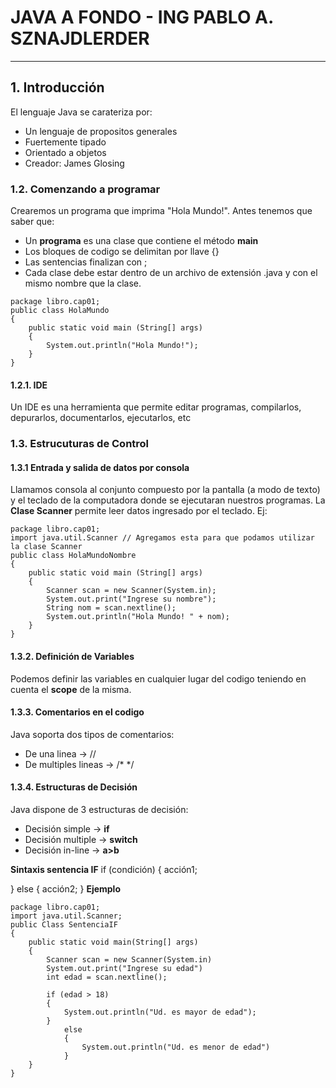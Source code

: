 # JAVA A FONDO - ING PABLO A. SZNAJDLERDER
---
## 1. Introducción
El lenguaje Java se carateriza por:
- Un lenguaje de propositos generales 
- Fuertemente tipado
- Orientado a objetos
- Creador: James Glosing

### 1.2. Comenzando a programar 
Crearemos un programa que imprima "Hola Mundo!". Antes tenemos que saber que:
- Un **programa** es una clase que contiene el método **main**
- Los bloques de codigo se delimitan por llave {}
- Las sentencias finalizan con ;
- Cada clase debe estar dentro de un archivo de extensión .java y con el mismo nombre que la clase.
~~~
package libro.cap01;
public class HolaMundo
{
    public static void main (String[] args)
    {
        System.out.println("Hola Mundo!");
    }
}
~~~
#### 1.2.1. IDE
Un IDE es una herramienta que permite editar programas, compilarlos, depurarlos, documentarlos, ejecutarlos, etc
### 1.3. Estrucuturas de Control
#### 1.3.1 Entrada y salida de datos por consola 
Llamamos consola al conjunto compuesto por la pantalla (a modo de texto) y el teclado de la computadora donde se ejecutaran nuestros programas.
La **Clase Scanner** permite leer datos ingresado por el teclado. Ej:
~~~
package libro.cap01;
import java.util.Scanner // Agregamos esta para que podamos utilizar la clase Scanner
public class HolaMundoNombre
{
    public static void main (String[] args)
    {
        Scanner scan = new Scanner(System.in);
        System.out.print("Ingrese su nombre");
        String nom = scan.nextline();
        System.out.println("Hola Mundo! " + nom);
    }
}
~~~
#### 1.3.2. Definición de Variables
Podemos definir las variables en cualquier lugar del codigo teniendo en cuenta el **scope** de la misma.
#### 1.3.3. Comentarios en el codigo
Java soporta dos tipos de comentarios:
- De una linea -> //
- De multiples lineas -> /* */
#### 1.3.4. Estructuras de Decisión
Java dispone de 3 estructuras de decisión:
- Decisión simple -> **if**
- Decisión multiple -> **switch**
- Decisión in-line -> **a>b**

**Sintaxis sentencia IF**
if (condición)
{
    acción1;

}
    else
    {
        acción2;
    }
**Ejemplo**
~~~
package libro.cap01;
import java.util.Scanner;
public Class SentenciaIF
{
    public static void main(String[] args)
    {
        Scanner scan = new Scanner(System.in)
        System.out.print("Ingrese su edad")
        int edad = scan.nextline();

        if (edad > 18)
        {
            System.out.println("Ud. es mayor de edad");
        }
            else
            {
                System.out.println("Ud. es menor de edad")
            }
    }
}
~~~

